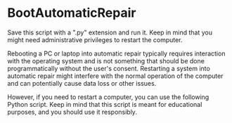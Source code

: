 # BootAutomaticRepair
Save this script with a ".py" extension and run it. Keep in mind that you might need administrative privileges to restart the computer.

Rebooting a PC or laptop into automatic repair typically requires interaction with the operating system and is not something that should be done programmatically without the user's consent. Restarting a system into automatic repair might interfere with the normal operation of the computer and can potentially cause data loss or other issues.

However, if you need to restart a computer, you can use the following Python script. Keep in mind that this script is meant for educational purposes, and you should use it responsibly.
